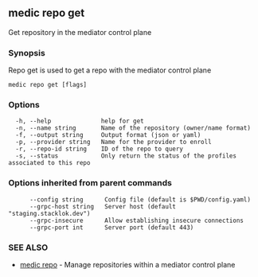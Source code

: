 ## medic repo get

Get repository in the mediator control plane

### Synopsis

Repo get is used to get a repo with the mediator control plane

```
medic repo get [flags]
```

### Options

```
  -h, --help              help for get
  -n, --name string       Name of the repository (owner/name format)
  -f, --output string     Output format (json or yaml)
  -p, --provider string   Name for the provider to enroll
  -r, --repo-id string    ID of the repo to query
  -s, --status            Only return the status of the profiles associated to this repo
```

### Options inherited from parent commands

```
      --config string      Config file (default is $PWD/config.yaml)
      --grpc-host string   Server host (default "staging.stacklok.dev")
      --grpc-insecure      Allow establishing insecure connections
      --grpc-port int      Server port (default 443)
```

### SEE ALSO

* [medic repo](medic_repo.md)	 - Manage repositories within a mediator control plane

